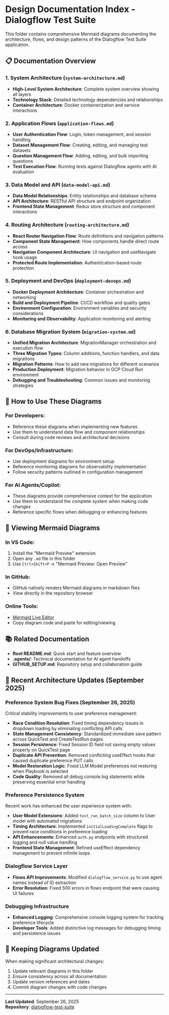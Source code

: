 # Design Documentation Index - Dialogflow Test Suite

This folder contains comprehensive Mermaid diagrams documenting the architecture, flows, and design patterns of the Dialogflow Test Suite application.

## 📋 **Documentation Overview**

### **1. System Architecture** (`system-architecture.md`)
- **High-Level System Architecture**: Complete system overview showing all layers
- **Technology Stack**: Detailed technology dependencies and relationships  
- **Container Architecture**: Docker containerization and service interactions

### **2. Application Flows** (`application-flows.md`)
- **User Authentication Flow**: Login, token management, and session handling
- **Dataset Management Flow**: Creating, editing, and managing test datasets
- **Question Management Flow**: Adding, editing, and bulk importing questions
- **Test Execution Flow**: Running tests against Dialogflow agents with AI evaluation

### **3. Data Model and API** (`data-model-api.md`)
- **Data Model Relationships**: Entity relationships and database schema
- **API Architecture**: RESTful API structure and endpoint organization
- **Frontend State Management**: Redux store structure and component interactions

### **4. Routing Architecture** (`routing-architecture.md`)
- **React Router Navigation Flow**: Route definitions and navigation patterns
- **Component State Management**: How components handle direct route access
- **Navigation Component Architecture**: UI navigation and useNavigate hook usage
- **Protected Route Implementation**: Authentication-based route protection

### **5. Deployment and DevOps** (`deployment-devops.md`)
- **Docker Deployment Architecture**: Container orchestration and networking
- **Build and Deployment Pipeline**: CI/CD workflow and quality gates
- **Environment Configuration**: Environment variables and security considerations
- **Monitoring and Observability**: Application monitoring and alerting

### **6. Database Migration System** (`migration-system.md`)
- **Unified Migration Architecture**: MigrationManager orchestration and execution flow
- **Three Migration Types**: Column additions, function handlers, and data migrations
- **Migration Patterns**: How to add new migrations for different scenarios
- **Production Deployment**: Migration behavior in GCP Cloud Run environment
- **Debugging and Troubleshooting**: Common issues and monitoring strategies

## 🎯 **How to Use These Diagrams**

### **For Developers:**
- Reference these diagrams when implementing new features
- Use them to understand data flow and component relationships
- Consult during code reviews and architectural decisions

### **For DevOps/Infrastructure:**
- Use deployment diagrams for environment setup
- Reference monitoring diagrams for observability implementation
- Follow security patterns outlined in configuration management

### **For AI Agents/Copilot:**
- These diagrams provide comprehensive context for the application
- Use them to understand the complete system when making code changes
- Reference specific flows when debugging or enhancing features

## 🔄 **Viewing Mermaid Diagrams**

### **In VS Code:**
1. Install the "Mermaid Preview" extension
2. Open any `.md` file in this folder
3. Use `Ctrl+Shift+P` → "Mermaid Preview: Open Preview"

### **In GitHub:**
- GitHub natively renders Mermaid diagrams in markdown files
- View directly in the repository browser

### **Online Tools:**
- [Mermaid Live Editor](https://mermaid.live)
- Copy diagram code and paste for editing/viewing

## 📚 **Related Documentation**

- **Root README.md**: Quick start and feature overview
- **.agents/**: Technical documentation for AI agent handoffs
- **GITHUB_SETUP.md**: Repository setup and collaboration guide

## 🔄 **Recent Architecture Updates (September 2025)**

### **Preference System Bug Fixes (September 26, 2025)**
Critical stability improvements to user preference management:
- **Race Condition Resolution**: Fixed timing dependency issues in dropdown loading by eliminating conflicting API calls
- **State Management Consistency**: Standardized immediate save pattern across QuickTest and CreateTestRun pages
- **Session Persistence**: Fixed Session ID field not saving empty values properly on QuickTest page
- **Duplicate API Prevention**: Removed conflicting useEffect hooks that caused duplicate preference PUT calls
- **Model Restoration Logic**: Fixed LLM Model preferences not restoring when Playbook is selected
- **Code Quality**: Removed all debug console.log statements while preserving essential error handling

### **Preference Persistence System**
Recent work has enhanced the user experience system with:
- **User Model Extensions**: Added `test_run_batch_size` column to User model with automated migrations
- **Timing Architecture**: Implemented `initialLoadingComplete` flags to prevent race conditions in preference loading
- **API Enhancements**: Enhanced `auth.py` endpoints with structured logging and null value handling
- **Frontend State Management**: Refined useEffect dependency management to prevent infinite loops

### **Dialogflow Service Layer**
- **Flows API Improvements**: Modified `dialogflow_service.py` to use agent names instead of ID extraction
- **Error Resolution**: Fixed 500 errors in flows endpoint that were causing UI failures

### **Debugging Infrastructure**
- **Enhanced Logging**: Comprehensive console logging system for tracking preference lifecycle
- **Developer Tools**: Added distinctive log messages for debugging timing and persistence issues

## 🔄 **Keeping Diagrams Updated**

When making significant architectural changes:
1. Update relevant diagrams in this folder
2. Ensure consistency across all documentation
3. Update version references and dates
4. Commit diagram changes with code changes

---

**Last Updated**: September 26, 2025  
**Repository**: [dialogflow-test-suite](https://github.com/your-org/dialogflow-test-suite)